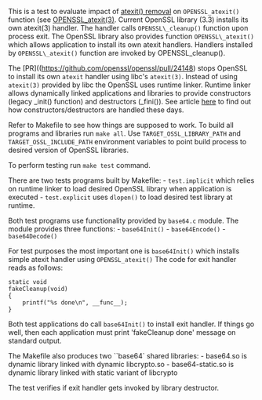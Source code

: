 This is a test to evaluate impact of [atexit() removal](https://github.com/openssl/openssl/pull/24148) on `OPENSSL_atexit()` function
(see [OPENSSL\_atexit(3)](https://www.openssl.org/docs/man3.1/man3/OPENSSL_atexit.html).
Current OpenSSL library (3.3) installs its own atexit(3) handler. The handler
calls `OPENSSL\_cleanup()` function upon process exit. The OpenSSL library also
provides function `OPENSSL\_atexit()` which allows application to install its
own atexit handlers. Handlers installed by `OPENSSL\_atexit()` function are
invoked by OPENSSL\_cleanup().

The [PR]((https://github.com/openssl/openssl/pull/24148) stops OpenSSL to install its own `atexit` handler
using libc's `atexit(3)`.  Instead of using `atexit(3)` provided by libc the OpenSSL uses runtime linker.
Runtime linker allows dynamically linked applications and libraries to provide constructors (legacy _init() function)
 and destructors (_fini()). See article [here](https://www.geeksforgeeks.org/__attribute__constructor-__attribute__destructor-syntaxes-c/) to find
out how constructors/destructors are handled these days.

Refer to Makefile to see how things are supposed to work. To build all programs
and libraries run `make all`. Use `TARGET_OSSL_LIBRARY_PATH` and
`TARGET_OSSL_INCLUDE_PATH` environment variables to point build process to
desired version of OpenSSL libraries.

To perform testing run `make test` command.

There are two tests programs built by Makefile:
    - `test.implicit` which relies on runtime linker to load desired
      OpenSSL library when application is executed
    - `test.explicit` uses `dlopen()` to load desired test library at
       runtime.

Both test programs use functionality provided by `base64.c` module. The
module provides three functions:
    - `base64Init()`
    - `base64Encode()`
    - `base64Decode()`

For test purposes the most important one is `base64Init()` which installs simple
atexit handler using `OPENSSL_atexit()` The code for exit handler reads as follows:
```
static void
fakeCleanup(void)
{
	printf("%s done\n", __func__);
}

```
Both test applications do call `base64Init()` to install exit handler. If things go
well, then each application must print 'fakeCleanup done' message on standard output.

The Makefile also produces two ``base64` shared libraries:
    - base64.so is dynamic library linked with dynamic libcrypto.so
    - base64-static.so is dynamic library linked with static variant of libcrypto

The test verifies if exit handler gets invoked by library destructor.
